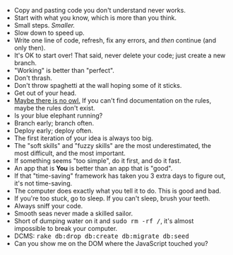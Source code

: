 - Copy and pasting code you don't understand never works.
- Start with what you know, which is more than you think.
- Small steps. <em>Smaller.</em>
- Slow down to speed up.
- Write one line of code, refresh, fix any errors, and <em>then</em> continue (and only then).
- It's OK to start over! That said, never delete your code; just create a new branch.
- "Working" is better than "perfect".
- Don't thrash.
- Don't throw spaghetti at the wall hoping some of it sticks.
- Get out of your head.
- <a href="https://raw.githubusercontent.com/ga-wdi-lessons/wdi-mantras/master/draw-the-rest-of-the-owl.jpg">Maybe there is no owl.</a> If you can't find documentation on the rules, maybe the rules don't exist.
- Is your blue elephant running?
- Branch early; branch often.
- Deploy early; deploy often.
- The first iteration of your idea is always too big.
- The "soft skills" and "fuzzy skills" are the most underestimated, the most difficult, and the most important.
- If something seems "too simple", do it first, and do it fast.
- An app that is <strong>You</strong> is better than an app that is "good".
- If that "time-saving" framework has taken you 3 extra days to figure out, it's not time-saving.
- The computer does exactly what you tell it to do. This is good and bad.
- If you're too stuck, go to sleep. If you can't sleep, brush your teeth.
- Always sniff your code.
- Smooth seas never made a skilled sailor.
- Short of dumping water on it and <kbd>sudo rm -rf /</kbd>, it's almost impossible to break your computer.
- DCMS: <kbd>rake db:drop db:create db:migrate db:seed</kbd>
- Can you show me on the DOM where the JavaScript touched you? 
